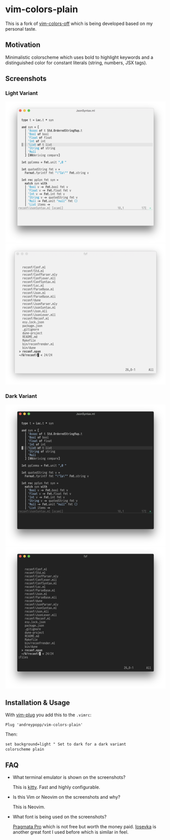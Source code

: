 # vim-colors-plain

This is a fork of [vim-colors-off][] which is being developed based on my
personal taste.

## Motivation

Minimalistic colorscheme which uses bold to highlight keywords and a
distinguished color for constant literals (string, numbers, JSX tags).

## Screenshots

### Light Variant

![Screenshot](screenshots/ocaml.png)
![Screenshot](screenshots/fzf-files.png)

### Dark Variant

![Screenshot](screenshots/ocaml-dark.png)
![Screenshot](screenshots/fzf-files-dark.png)

## Installation & Usage

With [vim-plug][] you add this to the `.vimrc`:

```
Plug 'andreypopp/vim-colors-plain'
```

Then:

```
set background=light " Set to dark for a dark variant
colorscheme plain
```

## FAQ

- What terminal emulator is shown on the screenshots?

  This is [kitty][]. Fast and highly configurable.

- Is this Vim or Neovim on the screenshots and why?

  This is Neovim.

- What font is being used on the screenshots?

  [Pragmata Pro][] which is not free but worth the money paid. [Iosevka][] is
  another great font I used before which is similar in feel.

[vim-colors-off]: https://github.com/pbrisbin/vim-colors-off
[vim-plug]: https://github.com/junegunn/vim-plug
[kitty]: https://github.com/kovidgoyal/kitty
[Pragmata Pro]: https://www.fsd.it/shop/fonts/pragmatapro/
[Iosevka]: https://github.com/be5invis/Iosevka
